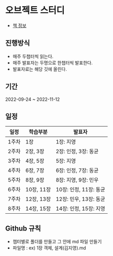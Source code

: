 # 오브젝트 스터디
- [책 정보](http://www.kyobobook.co.kr/product/detailViewKor.laf?mallGb=KOR&ejkGb=KOR&barcode=9791158391409)

## 진행방식
- 매주 두챕터씩 읽는다.
- 매주 발표자는 두명으로 한챕터씩 발표한다.
- 발표자료는 해당 깃에 올린다.

## 기간
2022-09-24 ~ 2022-11-12

## 일정
|일정|학습부분|발표자|
|----|----|----|
|1주차|1장|1장: 지영|
|2주차|2장, 3장|2장: 인정, 3장: 동균|
|3주차|4장, 5장|5장: 지영|
|4주차|6장, 7장|6장: 인정, 7장: 동균|
|5주차|8장, 9장|8장: 지영, 9장: 민우|
|6주차|10장, 11장|10장: 인정, 11장: 동균|
|7주차|12장, 13장|12장: 민우, 13장: 동균|
|8주차|14장, 15장|14장: 인정, 15장: 지영|


 ## Github 규칙
- 챕터별로 폴더를 만들고 그 안에 md 파일 만들기
- 파일명 : ex) 1장 객체, 설계(김지영).md
